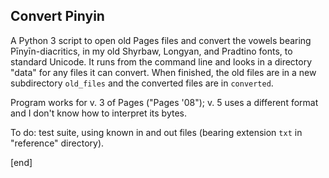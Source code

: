 ## Convert Pinyin

A Python 3 script to open old Pages files and convert the vowels bearing Pīnyīn-diacritics, in my old Shyrbaw, Longyan, and Pradtino fonts, to standard Unicode. It runs from the command line and looks in a directory "data" for any files it can convert. When finished, the old files are in a new subdirectory `old_files` and the converted files are in `converted`.

Program works for v. 3 of Pages ("Pages '08"); v. 5 uses a different format and I don't know how to interpret its bytes.

To do: test suite, using known in and out files (bearing extension `txt` in "reference" directory).

[end]
